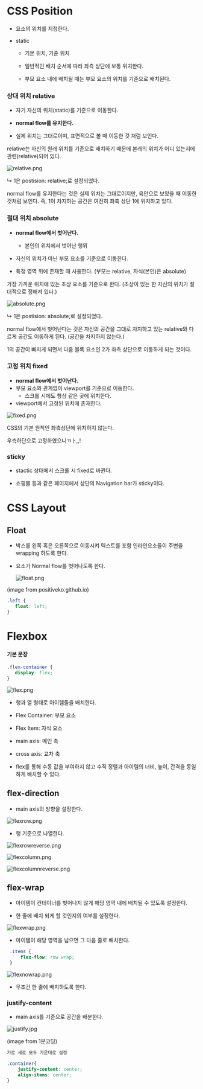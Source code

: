 # CSS Position

* 요소의 위치를 지정한다.

* static
  
  * 기본 위치, 기준 위치
  
  * 일반적인 배치 순서에 따라 좌측 상단에 보통 위치한다.
  
  * 부모 요소 내에 배치될 때는 부모 요소의 위치를 기준으로 배치된다.

### 상대 위치 relative

* 자기 자신의 위치(static)를 기준으로 이동한다.

* **normal flow를 유지한다.**

* 실제 위치는 그대로이며, 표면적으로 볼 때 이동한 것 처럼 보인다.

relative는 자신의 원래 위치를 기준으로 배치하기 때문에 본래의 위치가 어디 있는지에 관련(relative)되어 있다.

![relative.png](C:\Users\yelki\OneDrive\바탕%20화면\TIL\WEB\Front-End\WEB.assets\relative.png)

↳ 1은 postision: relative;로 설정되었다.

normal flow를 유지한다는 것은 실제 위치는 그대로이지만, 육안으로 보았을 때 이동한 것처럼 보인다. 즉, 1이 차지하는 공간은 여전히 좌측 상단 1에 위치하고 있다. 

### 절대 위치 absolute

* **normal flow에서 벗어난다.**
  
  * 본인의 위치에서 벗어난 행위

* 자신의 위치가 아닌 부모 요소를 기준으로 이동한다.

* 특정 영역 위에 존재할 때 사용한다. (부모는 relative, 자식(본인)은 absolute)

가장 가까운 위치에 있는 조상 요소를 기준으로 한다. (조상이 있는 한 자신의 위치가 절대적으로 정해져 있다.)

![absolute.png](C:\Users\yelki\OneDrive\바탕%20화면\TIL\WEB\Front-End\WEB.assets\absolute.png)

↳ 1은 postision: absolute;로 설정되었다. 

normal flow에서 벗어난다는 것은 자신의 공간을 그대로 차지하고 있는 relative와 다르게 공간도 이동하게 된다. (공간을 차지하지 않는다.)

1의 공간이 빠지게 되면서 다음 블록 요소인 2가 좌측 상단으로 이동하게 되는 것이다.

### 고정 위치 fixed

- **normal flow에서 벗어난다.**
- 부모 요소와 관계없이 viewport를 기준으로 이동한다.
  - 스크롤 시에도 항상 같은 곳에 위치한다.
- viewport에서 고정된 위치에 존재한다.

![fixed.png](C:\Users\yelki\OneDrive\바탕%20화면\TIL\WEB\Front-End\WEB.assets\fixed.png)

CSS의 기본 원칙인 좌측상단에 위치하지 않는다.

우측하단으로 고정하였으니ㄲㅏ,,!

### sticky

* stactic 상태에서 스크롤 시 fixed로 바뀐다.

* 쇼핑몰 등과 같은 페이지에서 상단의 Navigation bar가 sticky이다.





# CSS Layout

## Float

* 박스를 왼쪽 혹은 오른쪽으로 이동시켜 텍스트를 포함 인라인요소들이 주변을 wrapping 하도록 한다.

* 요소가 Normal flow를 벗어나도록 한다.

  ![float.png](C:\Users\yelki\OneDrive\바탕%20화면\TIL\WEB\Front-End\WEB.assets\float.png)

(image from positiveko.github.io)

```css
.left {
   float: left;
}
```

# Flexbox

#### 

#### 기본 문장

```css
.flex-container {
   display: flex;
}
```

![flex.png](C:\Users\yelki\OneDrive\바탕%20화면\TIL\WEB\Front-End\WEB.assets\flex.png)

* 행과 열 형태로 아이템들을 배치한다.

* Flex Container: 부모 요소

* Flex Item: 자식 요소

* main axis: 메인 축

* cross axis: 교차 축

* flex를 통해 수동 값을 부여하지 않고 수직 정렬과 아이템의 너비, 높이, 간격을 동일하게 배치할 수 있다.

## flex-direction

* main axis의 방향을 설정한다.

![flexrow.png](C:\Users\yelki\OneDrive\바탕%20화면\TIL\WEB\Front-End\WEB.assets\flexrow.png)

* 행 기준으로 나열한다.

![flexrowreverse.png](C:\Users\yelki\OneDrive\바탕%20화면\TIL\WEB\Front-End\WEB.assets\flexrowreverse.png)

![flexcolumn.png](C:\Users\yelki\OneDrive\바탕%20화면\TIL\WEB\Front-End\WEB.assets\flexcolumn.png)

![flexcolumnreverse.png](C:\Users\yelki\OneDrive\바탕%20화면\TIL\WEB\Front-End\WEB.assets\flexcolumnreverse.png)

## flex-wrap

* 아이템이 컨테이너를 벗어나지 않게 해당 영역 내에 배치될 수 있도록 설정한다.

* 한 줄에 배치 되게 할 것인지의 여부를 설정한다.

![flexwrap.png](C:\Users\yelki\OneDrive\바탕%20화면\TIL\WEB\Front-End\WEB.assets\flexwrap.png)

* 아이템이 해당 영역을 넘으면 그 다음 줄로 배치한다.

```css
 .items {
     flex-flow: row wrap;
 }
```

![flexnowrap.png](C:\Users\yelki\OneDrive\바탕%20화면\TIL\WEB\Front-End\WEB.assets\flexnowrap.png)

* 무조건 한 줄에 배치하도록 한다.

### justify-content

* main axis를 기준으로 공간을 배분한다.

![justify.jpg](C:\Users\yelki\OneDrive\바탕%20화면\TIL\WEB\Front-End\WEB.assets\justify.jpg)

(image from 1분코딩)

```css
가로 세로 모두 가운데로 설정

.container{
    justify-content: center;
    align-items: center;
}
```



